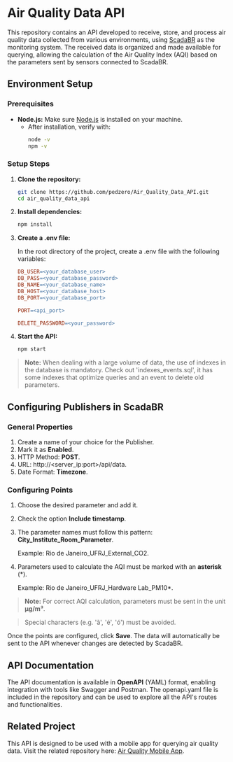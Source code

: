 # Air Quality Data API

This repository contains an API developed to receive, store, and process air quality data collected from various environments, using [ScadaBR](https://www.scadabr.com.br/) as the monitoring system. The received data is organized and made available for querying, allowing the calculation of the Air Quality Index (AQI) based on the parameters sent by sensors connected to ScadaBR.

## Environment Setup

### Prerequisites

- **Node.js:** Make sure [Node.js](https://nodejs.org/) is installed on your machine.
  - After installation, verify with:
    ```bash
    node -v
    npm -v
    ```

### Setup Steps

1. **Clone the repository:**
   ```bash
   git clone https://github.com/pedzero/Air_Quality_Data_API.git
   cd air_quality_data_api

2. **Install dependencies:**
   ```bash
   npm install

3. **Create a .env file:**

   In the root directory of the project, create a .env file with the following variables:
   ```makefile
   DB_USER=<your_database_user>
   DB_PASS=<your_database_password>
   DB_NAME=<your_database_name>
   DB_HOST=<your_database_host>
   DB_PORT=<your_database_port>
   
   PORT=<api_port>

   DELETE_PASSWORD=<your_password>

4. **Start the API:**
   ```bash
   npm start

> **Note:** When dealing with a large volume of data, the use of indexes in the database is mandatory. Check out 'indexes_events.sql', it has some indexes that optimize queries and an event to delete old parameters.

## Configuring Publishers in ScadaBR

### General Properties

1. Create a name of your choice for the Publisher.
2. Mark it as **Enabled**.
3. HTTP Method: **POST**.
4. URL: http://<server_ip:port>/api/data.
5. Date Format: **Timezone**.

### Configuring Points

1. Choose the desired parameter and add it.
2. Check the option **Include timestamp**.
3. The parameter names must follow this pattern: **City_Institute_Room_Parameter**.

   Example: Rio de Janeiro_UFRJ_External_CO2.

4. Parameters used to calculate the AQI must be marked with an **asterisk** (*).

   Example: Rio de Janeiro_UFRJ_Hardware Lab_PM10*.

> **Note:** For correct AQI calculation, parameters must be sent in the unit **µg/m³**.

> Special characters (e.g. 'ã', 'é', 'ó') must be avoided.

Once the points are configured, click **Save**. The data will automatically be sent to the API whenever changes are detected by ScadaBR.

## API Documentation

The API documentation is available in **OpenAPI** (YAML) format, enabling integration with tools like Swagger and Postman. The openapi.yaml file is included in the repository and can be used to explore all the API's routes and functionalities.

## Related Project

This API is designed to be used with a mobile app for querying air quality data. Visit the related repository here: [Air Quality Mobile App](https://github.com/pedzero/Air_Quality_Data_APP).